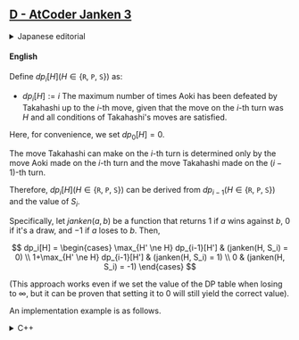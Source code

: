 ## [D - AtCoder Janken 3](https://atcoder.jp/contests/abc365/tasks/abc365_d) 

<details><summary>Japanese editorial</summary><br>

$dp⁡_i[H] (H \in \{$`R`, `P`, `S`$\})$ を、

* $dp_i[H] := i$ 回目に出した手が $H$ であるような $i$ 回目までの手の出し方で高橋くんが出す手の条件を満たすものに対する、青木くんに勝った回数の最大値

として定義します（ここで、便宜上 $dp_{⁡0}[H]=0$ とします）。

高橋くんが $i$ 回目に出すことができた手は、青木くんが $i$ 回目に出した手と高橋くんが $i-1$ 回目に出した手のみから決まります。

よって、 $dp⁡_i[H] (H \in \{$`R`, `P`, `S`$\})$ は $dp_{⁡i−1} ($H \in \{$`R`, `P`, `S`$\})$（および $S_i$ の値）から求めることができます。

具体的には、$janken(a, b)$ を $a$ が $b$ に勝つなら $1$ 、あいこなら $0$ 、負けるなら $-1$ となる関数として、

$$
dp_i[H] = \begin{cases}
\max_{H' \ne H} dp_{i-1}[H'] & (janken(H, S_i) = 0) \\
1+\max_{H' \ne H} dp_{i-1}[H'] & (janken(H, S_i) = 1) \\
0 & (janken(H, S_i) = -1)
\end{cases}
$$

とするとよいです（負けるときの DP テーブルの値を $\infty$ にしてもよいですが、$0$ としても正しい値が得られることが証明できます）。

実装例は以下のようになります。

<details><summary>C++</summary><br>

```cpp
#include <iostream>
#include <array>
#include <algorithm>

int main() {
    using namespace std;
    unsigned N;
    cin >> N;
    string S;
    cin >> S;

    array<unsigned, 3> dp{};
    auto&& [rock, scissors, paper]{dp};

    for(const auto c : S){
        // 直前に出していなかった手を出すことができる
        dp = {max(scissors, paper), max(rock, paper), max(rock, scissors)};
        // 負ける手を出すことはできない = 勝ち数の最大値を 0 にする
        // 勝つ手を出したら最大値 +1
        if (c == 'R') {
            scissors = 0;
            ++paper;
        } else if (c == 'S') {
            paper = 0;
            ++rock;
        } else if (c == 'P') {
            rock = 0;
            ++scissors;
        }
    }

    cout << ranges::max(dp) << endl;

    return 0;
}

```

</details>

</details>

#### English


Define $dp_i[H] (H \in \{$`R`, `P`, `S`$\})$ as:

* $dp_i[H] := i$ The maximum number of times Aoki has been defeated by Takahashi up to the $i$-th move, given that the move on the $i$-th turn was $H$ and all conditions of Takahashi's moves are satisfied.

Here, for convenience, we set $dp_{⁡0} [H]=0$.

The move Takahashi can make on the $i$-th turn is determined only by the move Aoki made on the $i$-th turn and the move Takahashi made on the $(i-1)$-th turn.

Therefore, $dp⁡_i[H] (H \in \{$`R`, `P`, `S`$\})$ can be derived from $dp_{⁡i−1} (H \in \{$`R`, `P`, `S`$\})$ and the value of $S_i$.

Specifically, let $janken(a, b)$ be a function that returns $1$ if $a$ wins against $b$, $0$ if it's a draw, and $-1$ if $a$ loses to $b$. Then,

$$
dp_i[H] = \begin{cases}
\max_{H' \ne H} dp_{i-1}[H'] & (janken(H, S_i) = 0) \\
1+\max_{H' \ne H} dp_{i-1}[H'] & (janken(H, S_i) = 1) \\
0 & (janken(H, S_i) = -1)
\end{cases}
$$

(This approach works even if we set the value of the DP table when losing to $\infty$, but it can be proven that setting it to $0$ will still yield the correct value).

An implementation example is as follows.

<details><summary>C++</summary><br>

```cpp
#include <iostream>
#include <array>
#include <algorithm>

int main() {
    using namespace std;
    unsigned N;
    cin >> N;
    string S;
    cin >> S;

    array<unsigned, 3> dp{};
    auto&& [rock, scissors, paper]{dp};

    for(const auto c : S){
        // You can make a move that was not made immediately before
        dp = {max(scissors, paper), max(rock, paper), max(rock, scissors)};
        // You cannot make a losing move = set the maximum win count to 0
        // If you make a winning move, increase the maximum value by 1
        if (c == 'R') {
            scissors = 0;
            ++paper;
        } else if (c == 'S') {
            paper = 0;
            ++rock;
        } else if (c == 'P') {
            rock = 0;
            ++scissors;
        }
    }

    cout << ranges::max(dp) << endl;

    return 0;
}

```

</details>
